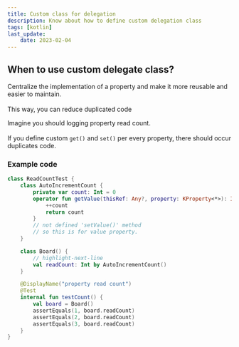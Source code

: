 ```yaml
---
title: Custom class for delegation 
description: Know about how to define custom delegation class
tags: [kotlin]
last_update:
    date: 2023-02-04
---
```


## When to use custom delegate class?
Centralize the implementation of a property and make it more reusable and easier to maintain. <br></br> 
This way, you can reduce duplicated code

Imagine you should logging property read count. <br></br>
If you define custom `get()` and `set()` per every property, there should occur duplicates code.

### Example code

```kotlin
class ReadCountTest {
    class AutoIncrementCount {
        private var count: Int = 0
        operator fun getValue(thisRef: Any?, property: KProperty<*>): Int {
            ++count
            return count
        }
        // not defined 'setValue()' method
        // so this is for value property.
    }

    class Board() {
        // highlight-next-line
        val readCount: Int by AutoIncrementCount()
    }

    @DisplayName("property read count")
    @Test
    internal fun testCount() {
        val board = Board()
        assertEquals(1, board.readCount)
        assertEquals(2, board.readCount)
        assertEquals(3, board.readCount)
    }
}
```